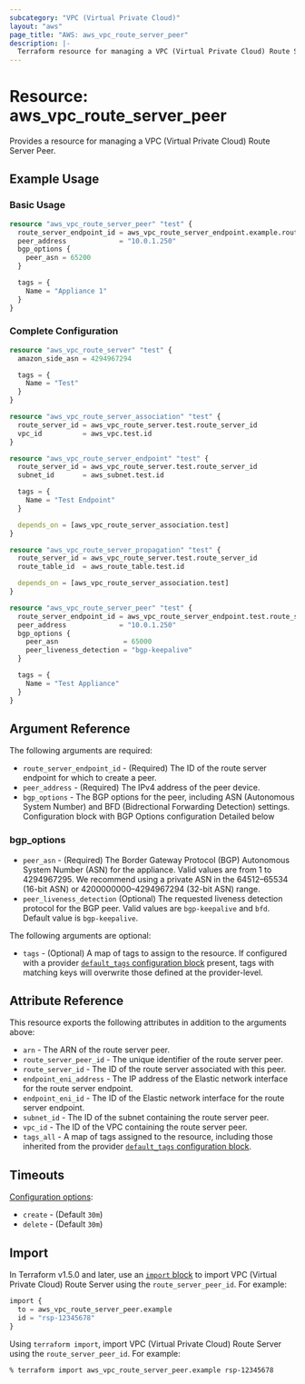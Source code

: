 ```yaml
---
subcategory: "VPC (Virtual Private Cloud)"
layout: "aws"
page_title: "AWS: aws_vpc_route_server_peer"
description: |-
  Terraform resource for managing a VPC (Virtual Private Cloud) Route Server Peer.
---
```

# Resource: aws_vpc_route_server_peer

  Provides a resource for managing a VPC (Virtual Private Cloud) Route Server Peer.

## Example Usage

### Basic Usage

```terraform
resource "aws_vpc_route_server_peer" "test" {
  route_server_endpoint_id = aws_vpc_route_server_endpoint.example.route_server_endpoint_id
  peer_address             = "10.0.1.250"
  bgp_options {
    peer_asn = 65200
  }

  tags = {
    Name = "Appliance 1"
  }
}
```

### Complete Configuration

```terraform
resource "aws_vpc_route_server" "test" {
  amazon_side_asn = 4294967294

  tags = {
    Name = "Test"
  }
}

resource "aws_vpc_route_server_association" "test" {
  route_server_id = aws_vpc_route_server.test.route_server_id
  vpc_id          = aws_vpc.test.id
}

resource "aws_vpc_route_server_endpoint" "test" {
  route_server_id = aws_vpc_route_server.test.route_server_id
  subnet_id       = aws_subnet.test.id

  tags = {
    Name = "Test Endpoint"
  }

  depends_on = [aws_vpc_route_server_association.test]
}

resource "aws_vpc_route_server_propagation" "test" {
  route_server_id = aws_vpc_route_server.test.route_server_id
  route_table_id  = aws_route_table.test.id

  depends_on = [aws_vpc_route_server_association.test]
}

resource "aws_vpc_route_server_peer" "test" {
  route_server_endpoint_id = aws_vpc_route_server_endpoint.test.route_server_endpoint_id
  peer_address             = "10.0.1.250"
  bgp_options {
    peer_asn                = 65000
    peer_liveness_detection = "bgp-keepalive"
  }

  tags = {
    Name = "Test Appliance"
  }
}

```

## Argument Reference

The following arguments are required:

* `route_server_endpoint_id` - (Required) The ID of the route server endpoint for which to create a peer.
* `peer_address` - (Required) The IPv4 address of the peer device.
* `bgp_options` - The BGP options for the peer, including ASN (Autonomous System Number) and BFD (Bidrectional Forwarding Detection) settings. Configuration block with BGP Options configuration Detailed below

### bgp_options

* `peer_asn` - (Required) The Border Gateway Protocol (BGP) Autonomous System Number (ASN) for the appliance. Valid values are from 1 to 4294967295. We recommend using a private ASN in the 64512–65534 (16-bit ASN) or 4200000000–4294967294 (32-bit ASN) range.
* `peer_liveness_detection` (Optional) The requested liveness detection protocol for the BGP peer. Valid values are `bgp-keepalive` and `bfd`. Default value is `bgp-keepalive`.

The following arguments are optional:

* `tags` - (Optional) A map of tags to assign to the resource. If configured with a provider [`default_tags` configuration block](https://registry.terraform.io/providers/hashicorp/aws/latest/docs#default_tags-configuration-block) present, tags with matching keys will overwrite those defined at the provider-level.

## Attribute Reference

This resource exports the following attributes in addition to the arguments above:

* `arn` - The ARN of the route server peer.
* `route_server_peer_id` - The unique identifier of the route server peer.
* `route_server_id` - The ID of the route server associated with this peer.
* `endpoint_eni_address` - The IP address of the Elastic network interface for the route server endpoint.
* `endpoint_eni_id` - The ID of the Elastic network interface for the route server endpoint.
* `subnet_id` - The ID of the subnet containing the route server peer.
* `vpc_id` - The ID of the VPC containing the route server peer.
* `tags_all` - A map of tags assigned to the resource, including those inherited from the provider [`default_tags` configuration block](https://registry.terraform.io/providers/hashicorp/aws/latest/docs#default_tags-configuration-block).

## Timeouts

[Configuration options](https://developer.hashicorp.com/terraform/language/resources/syntax#operation-timeouts):

* `create` - (Default `30m`)
* `delete` - (Default `30m`)

## Import

In Terraform v1.5.0 and later, use an [`import` block](https://developer.hashicorp.com/terraform/language/import) to import VPC (Virtual Private Cloud) Route Server using the `route_server_peer_id`. For example:

```terraform
import {
  to = aws_vpc_route_server_peer.example
  id = "rsp-12345678"
}
```

Using `terraform import`, import VPC (Virtual Private Cloud) Route Server using the `route_server_peer_id`. For example:

```console
% terraform import aws_vpc_route_server_peer.example rsp-12345678
```
